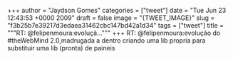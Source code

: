 
+++
author = "Jaydson Gomes"
categories = ["tweet"]
date = "Tue Jun 23 12:43:53 +0000 2009"
draft = false
image = "{TWEET_IMAGE}"
slug = "f3b25b7e39217d3edaea31462cbc147bd42a1d34"
tags = ["tweet"]
title = """RT: @felipenmoura:evoluçã..."""
+++
RT: @felipenmoura:evolução do #theWebMind 2.0,madrugada a dentro criando uma lib propria para substituir uma lib (pronta) de paineis
